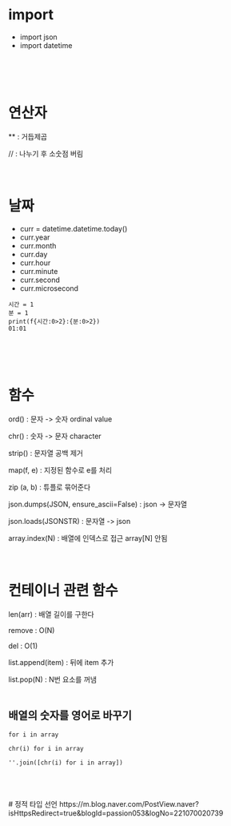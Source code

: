 # import
* import json
* import datetime
<br>
<br>
<br>

# 연산자
** : 
거듭제곱

// : 
나누기 후 소숫점 버림
<br>
<br>
<br>

# 날짜
* curr = datetime.datetime.today()
* curr.year
* curr.month
* curr.day
* curr.hour
* curr.minute
* curr.second
* curr.microsecond
```
시간 = 1
분 = 1
print(f{시간:0>2}:{분:0>2})
01:01
```
<br>
<br>
<br>

# 함수
ord() : 
문자 -> 숫자 ordinal value

chr() : 
숫자 -> 문자 character

strip() :
문자열 공백 제거

map(f, e) :
지정된 함수로 e를 처리

zip (a, b) :
튜플로 묶어준다

json.dumps(JSON, ensure_ascii=False) :
json -> 문자열

json.loads(JSONSTR) : 
문자열 -> json

array.index(N) : 
배열에 인덱스로 접근 array[N] 안됨
<br>
<br>
<br>
# 컨테이너 관련 함수

len(arr) :
배열 길이를 구한다

remove :
O(N)

del :
O(1)

list.append(item) : 
뒤에 item 추가

list.pop(N) : 
N번 요소를 꺼냄
<br>
<br>

## 배열의 숫자를 영어로 바꾸기
```
for i in array

chr(i) for i in array

''.join([chr(i) for i in array])
```

<br>
<br>
<br>
# 정적 타입 선언
https://m.blog.naver.com/PostView.naver?isHttpsRedirect=true&blogId=passion053&logNo=221070020739